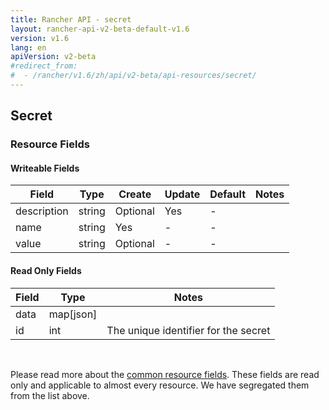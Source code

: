 ```yaml
---
title: Rancher API - secret
layout: rancher-api-v2-beta-default-v1.6
version: v1.6
lang: en
apiVersion: v2-beta
#redirect_from:
#  - /rancher/v1.6/zh/api/v2-beta/api-resources/secret/
---
```


## Secret



### Resource Fields

#### Writeable Fields

Field | Type | Create | Update | Default | Notes
---|---|---|---|---|---
description | string | Optional | Yes | - | 
name | string | Yes | - | - | 
value | string | Optional | - | - | 


#### Read Only Fields

Field | Type   | Notes
---|---|---
data | map[json]  | 
id | int  | The unique identifier for the secret


<br>

Please read more about the [common resource fields]({{site.baseurl}}/rancher/{{page.version}}/{{page.lang}}/api/{{page.apiVersion}}/common/). These fields are read only and applicable to almost every resource. We have segregated them from the list above.





